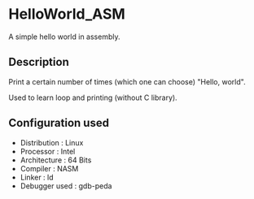 # HelloWorld_ASM
A simple hello world in assembly.

## Description
Print a certain number of times (which one can choose) "Hello, world". 

Used to learn loop and printing (without C library).

## Configuration used 
- Distribution : Linux
- Processor : Intel
- Architecture : 64 Bits
- Compiler : NASM
- Linker : ld
- Debugger used : gdb-peda
